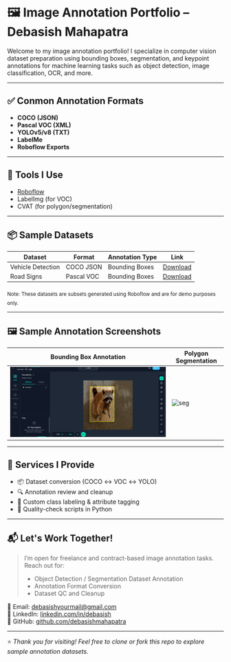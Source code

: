 # 🖼️ Image Annotation Portfolio – Debasish Mahapatra

Welcome to my image annotation portfolio! I specialize in computer vision dataset preparation using bounding boxes, segmentation, and keypoint annotations for machine learning tasks such as object detection, image classification, OCR, and more.

---

## ✅ Conmon Annotation Formats

- **COCO (JSON)**
- **Pascal VOC (XML)**
- **YOLOv5/v8 (TXT)**
- **LabelMe**
- **Roboflow Exports**

---

## 🧰 Tools I Use

- [Roboflow](https://roboflow.com/)
- LabelImg (for VOC)
- CVAT (for polygon/segmentation)

---

## 📦 Sample Datasets

| Dataset | Format | Annotation Type | Link |
|--------|--------|------------------|------|
| Vehicle Detection | COCO JSON | Bounding Boxes | [Download](https://github.com/debasishmahapatra/datasets/raw/main/sample-coco.zip) |
| Road Signs | Pascal VOC | Bounding Boxes | [Download](https://github.com/debasishmahapatra/datasets/raw/main/sample-voc.zip) |

<sub>Note: These datasets are subsets generated using Roboflow and are for demo purposes only.</sub>

---

## 🖼️ Sample Annotation Screenshots

| Bounding Box Annotation | Polygon Segmentation |
|-------------------------|----------------------|
| ![bbox](Assets/bounding-box.png) | ![seg](assets/polygon-sample.jpg) |

---

## 📜 Services I Provide

- 📦 Dataset conversion (COCO ↔ VOC ↔ YOLO)
- 🔍 Annotation review and cleanup
- 🧠 Custom class labeling & attribute tagging
- 🧪 Quality-check scripts in Python

---

## 📬 Let's Work Together!

> I’m open for freelance and contract-based image annotation tasks.
> Reach out for:
> - Object Detection / Segmentation Dataset Annotation
> - Annotation Format Conversion
> - Dataset QC and Cleanup

📧 Email: debasishyourmail@gmail.com  
🔗 LinkedIn: [linkedin.com/in/debasish](https://linkedin.com/in/debasish)  
🔗 GitHub: [github.com/debasishmahapatra](https://github.com/debasishmahapatra)

---

⭐ *Thank you for visiting! Feel free to clone or fork this repo to explore sample annotation datasets.*
